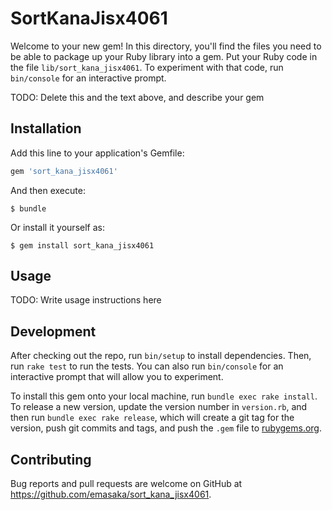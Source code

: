 # SortKanaJisx4061

Welcome to your new gem! In this directory, you'll find the files you need to be able to package up your Ruby library into a gem. Put your Ruby code in the file `lib/sort_kana_jisx4061`. To experiment with that code, run `bin/console` for an interactive prompt.

TODO: Delete this and the text above, and describe your gem

## Installation

Add this line to your application's Gemfile:

```ruby
gem 'sort_kana_jisx4061'
```

And then execute:

    $ bundle

Or install it yourself as:

    $ gem install sort_kana_jisx4061

## Usage

TODO: Write usage instructions here

## Development

After checking out the repo, run `bin/setup` to install dependencies. Then, run `rake test` to run the tests. You can also run `bin/console` for an interactive prompt that will allow you to experiment.

To install this gem onto your local machine, run `bundle exec rake install`. To release a new version, update the version number in `version.rb`, and then run `bundle exec rake release`, which will create a git tag for the version, push git commits and tags, and push the `.gem` file to [rubygems.org](https://rubygems.org).

## Contributing

Bug reports and pull requests are welcome on GitHub at https://github.com/emasaka/sort_kana_jisx4061.
